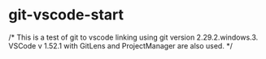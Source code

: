 # git-vscode-start
/*
This is a test of git to vscode linking using git version 2.29.2.windows.3.
VSCode v 1.52.1 with GitLens and ProjectManager are also used.
*/
